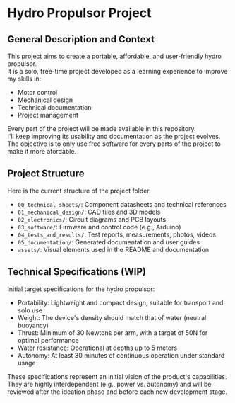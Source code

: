 # Hydro Propulsor Project

## General Description and Context

This project aims to create a portable, affordable, and user-friendly hydro propulsor.  
It is a solo, free-time project developed as a learning experience to improve my skills in:

- Motor control
- Mechanical design
- Technical documentation
- Project management

Every part of the project will be made available in this repository.  
I'll keep improving its usability and documentation as the project evolves.
The objective is to only use free software for every parts of the project to make it more afordable.

## Project Structure
Here is the current structure of the project folder. 

- `00_technical_sheets/`: Component datasheets and technical references
- `01_mechanical_design/`: CAD files and 3D models
- `02_electronics/`: Circuit diagrams and PCB layouts
- `03_software/`: Firmware and control code (e.g., Arduino)
- `04_tests_and_results/`: Test reports, measurements, photos, videos
- `05_documentation/`: Generated documentation and user guides
- `assets/`: Visual elements used in the README and documentation

## Technical Specifications (WIP)

Initial target specifications for the hydro propulsor:

- Portability: Lightweight and compact design, suitable for transport and solo use
- Weight: The device's density should match that of water (neutral buoyancy)
- Thrust: Minimum of 30 Newtons per arm, with a target of 50N for optimal performance
- Water resistance: Operational at depths up to 5 meters
- Autonomy: At least 30 minutes of continuous operation under standard usage

These specifications represent an initial vision of the product's capabilities.
They are highly interdependent (e.g., power vs. autonomy) and will be reviewed after the ideation phase and before each new development stage.
